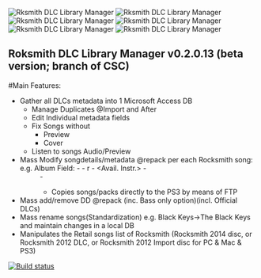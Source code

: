 ![Rksmith DLC Library Manager](/RocksmithTookitGUI/DLCManager/Screenshot1.JPG?raw=true "Rksmith DLC Library Manager Import&Pack")
![Rksmith DLC Library Manager](/RocksmithTookitGUI/DLCManagerScreenshot2.JPG?raw=true "Song Metadata DB Screen")
![Rksmith DLC Library Manager](/RocksmithTookitGUI/DLCManagerScreenshot3.JPG?raw=true "Song Metadata Standardization Screen")
![Rksmith DLC Library Manager](/RocksmithTookitGUI/DLCManagerScreenshot4.JPG?raw=true "Rocksmith Retail Manipulation Screen")
![Rksmith DLC Library Manager](/RocksmithTookitGUI/DLCManagerScreenshot4.JPG?raw=true "Duplicate Management")
![Rksmith DLC Library Manager](/RocksmithTookitGUI/DLCManagerScreenshot4.JPG?raw=true "Rocksmith Sample")


## Roksmith DLC Library Manager v0.2.0.13 (beta version; branch of CSC)
#Main Features:
- Gather all DLCs metadata into 1 Microsoft Access DB
	- Manage Duplicates @Import and After
	- Edit Individual metadata fields
	- Fix Songs without
		- Preview
		- Cover
	- Listen to songs Audio/Preview
- Mass Modify songdetails/metadata @repack per each Rocksmith song: e.g. Album Field: <Broken><Year> - <Album> - r<Rating> - <Avail. Instr.> - <DD> - <Tuning>
	- Copies songs/packs directly to the PS3 by means of FTP
- Mass add/remove DD @repack (inc. Bass only option)(incl. Official DLCs)
- Mass rename songs(Standardization) e.g. Black Keys->The Black Keys and maintain changes in a local DB
- Manipulates the Retail songs list of Rocksmith (Rocksmith 2014 disc, or Rocksmith 2012 DLC, or Rocksmith 2012 Import disc for PC & Mac & PS3)


[![Build status](https://ci.appveyor.com/api/projects/status/olxik31du2rhd8dn/branch/master?svg=true)](https://ci.appveyor.com/project/rscustom/rocksmith-custom-song-toolkit/branch/master)
